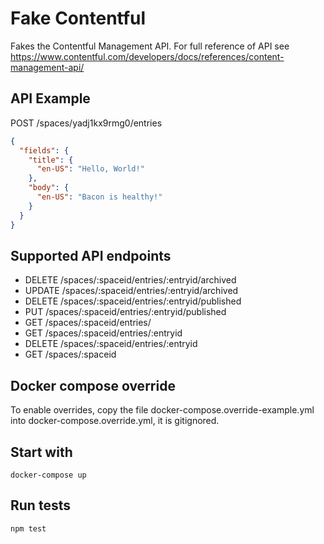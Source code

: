 Fake Contentful
========================

Fakes the Contentful Management API.
For full reference of API see https://www.contentful.com/developers/docs/references/content-management-api/

## API Example ##

POST /spaces/yadj1kx9rmg0/entries

```json
{
  "fields": {
    "title": {
      "en-US": "Hello, World!"
    },
    "body": {
      "en-US": "Bacon is healthy!"
    }
  }
}
```

## Supported API endpoints ##

- DELETE /spaces/:spaceid/entries/:entryid/archived
- UPDATE /spaces/:spaceid/entries/:entryid/archived
- DELETE /spaces/:spaceid/entries/:entryid/published
- PUT /spaces/:spaceid/entries/:entryid/published
- GET /spaces/:spaceid/entries/
- GET /spaces/:spaceid/entries/:entryid
- DELETE /spaces/:spaceid/entries/:entryid
- GET /spaces/:spaceid


## Docker compose override ##


To enable overrides, copy the file docker-compose.override-example.yml into docker-compose.override.yml, it is gitignored.


## Start with ##

```shell
docker-compose up
```


## Run tests ##

```shell
npm test
```
